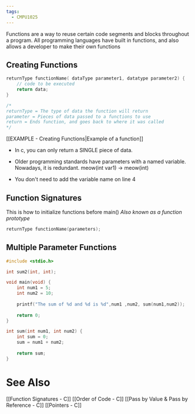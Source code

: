 ```yaml
---
tags:
  - CMPU1025
---
```

Functions are a way to reuse certain code segments and blocks throughout a program. All programming languages have built in functions, and also allows a developer to make their own functions

## Creating Functions
```c showlinenumbers {1,3}
returnType functionName( dataType parameter1, datatype parameter2) {
	// code to be executed
	return data;
}

/*
returnType = The type of data the function will return
parameter = Pieces of data passed to a functions to use
return = Ends function, and goes back to where it was called
*/
```
[[EXAMPLE - Creating Functions|Example of a function]]


- In c, you can only return a SINGLE piece of data.
- Older programming standards have parameters with a named variable. Nowadays, it is redundant. meow(int var1)  -> meow(int)

- You don't need to add the variable name on line 4

## Function Signatures
This is how to initialize functions before main()
*Also known as a function prototype*
```c showlinenumbers
returnType functionName(parameters);
```


## Multiple Parameter Functions
```c showLineNumbers {}
#include <stdio.h>

int sum2(int, int);

void main(void) {
	int num1 = 5;
	int num2 = 10;
	
	printf("The sum of %d and %d is %d",num1 ,num2, sum(num1,num2));
	
	return 0;
}

int sum(int num1, int num2) {
	int sum = 0;
	sum = num1 + num2;
	
	return sum;
}
```

# See Also
[[Function Signatures - C]]
[[Order of Code - C]]
[[Pass by Value & Pass by Reference - C]]
[[Pointers - C]]